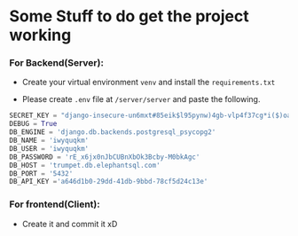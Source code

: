 # Some Stuff to do get the project working

### For Backend(Server):

* Create your virtual environment `venv` and install the `requirements.txt`

* Please create `.env` file at `/server/server` and paste the following.

```python
SECRET_KEY = "django-insecure-un6mxt#85eik$l95pynw)4gb-vlp4f37cg*i($)oag*8(bxht$"
DEBUG = True
DB_ENGINE = 'django.db.backends.postgresql_psycopg2'
DB_NAME = 'iwyquqkm'
DB_USER = 'iwyquqkm'
DB_PASSWORD = 'rE_x6jx0nJbCUBnXbOk3Bcby-M0bkAgc'
DB_HOST = 'trumpet.db.elephantsql.com' 
DB_PORT = '5432'
DB_API_KEY ='a646d1b0-29dd-41db-9bbd-78cf5d24c13e'
```

### For frontend(Client):

* Create it and commit it xD
